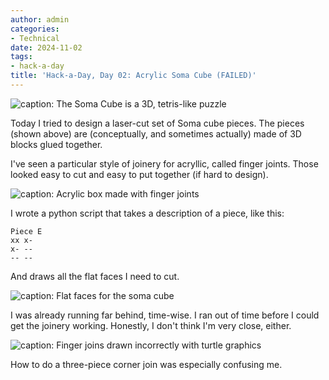 ```yaml
---
author: admin
categories:
- Technical
date: 2024-11-02
tags:
- hack-a-day
title: 'Hack-a-Day, Day 02: Acrylic Soma Cube (FAILED)'
---
```


![caption: The Soma Cube is a 3D, tetris-like puzzle](soma-cube.gif)

Today I tried to design a laser-cut set of Soma cube pieces. The pieces (shown above) are (conceptually, and sometimes actually) made of 3D blocks glued together.

I've seen a particular style of joinery for acryllic, called finger joints. Those looked easy to cut and easy to put together (if hard to design).

![caption: Acrylic box made with finger joints](acrylic-joints.png)

I wrote a python script that takes a description of a piece, like this:

    Piece E
    xx x-
    x- --
    -- --

And draws all the flat faces I need to cut.

![caption: Flat faces for the soma cube](soma-pieces-flat.png)

I was already running far behind, time-wise. I ran out of time before I could get the joinery working. Honestly, I don't think I'm very close, either.

![caption: Finger joins drawn incorrectly with turtle graphics](finger-joint-attempt.png)

How to do a three-piece corner join was especially confusing me.
